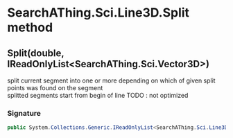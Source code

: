 # SearchAThing.Sci.Line3D.Split method
## Split(double, IReadOnlyList<SearchAThing.Sci.Vector3D>)
split current segment into one or more depending on which of given split points was found on the segment            
            splitted segments start from begin of line
            TODO : not optimized

### Signature
```csharp
public System.Collections.Generic.IReadOnlyList<SearchAThing.Sci.Line3D> Split(double tolLen, IReadOnlyList<SearchAThing.Sci.Vector3D> splitPts)
```
